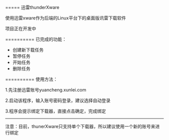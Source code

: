 =====
迅雷thunderXware


使用迅雷xware作为后端的Linux平台下的桌面版讯雷下载软件

项目正在开发中

==========
已完成的功能：
- 创建新下载任务
- 暂停任务
- 开始任务
- 删除任务

==========
使用方法：

1.先注册迅雷账号yuancheng.xunlei.com

2.启动该程序，输入账号密码登录，建议选择自动登录

3.程序会提示绑定下载器，直接点击确定，完成绑定

*******
注意：目前，thunerXware只支持单个下载器，所以建议使用一个新的账号来进行绑定



